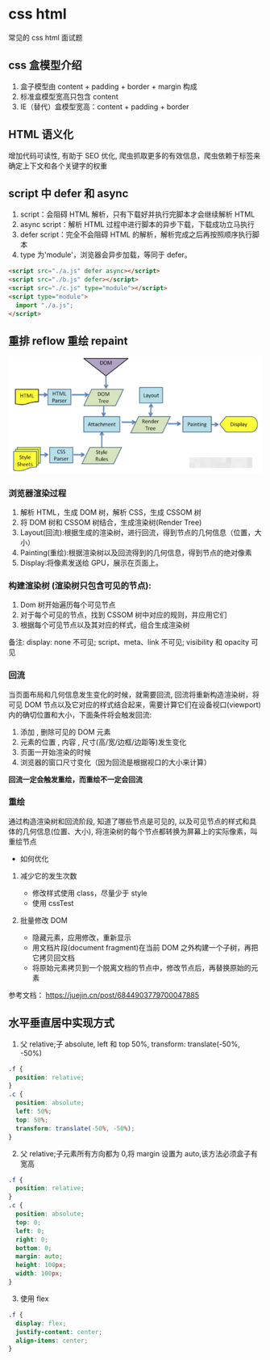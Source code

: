 # css html

常见的 css html 面试题

## css 盒模型介绍

1. 盒子模型由 content + padding + border + margin 构成
2. 标准盒模型宽高只包含 content
3. IE（替代）盒模型宽高：content + padding + border

## HTML 语义化

增加代码可读性, 有助于 SEO 优化, 爬虫抓取更多的有效信息，爬虫依赖于标签来确定上下文和各个关键字的权重

## script 中 defer 和 async

1. script：会阻碍 HTML 解析，只有下载好并执行完脚本才会继续解析 HTML
2. async script：解析 HTML 过程中进行脚本的异步下载，下载成功立马执行
3. defer script：完全不会阻碍 HTML 的解析，解析完成之后再按照顺序执行脚本
4. type 为'module'，浏览器会异步加载，等同于 defer。

```html
<script src="./a.js" defer async></script>
<script src="./b.js" defer></script>
<script src="./c.js" type="module"></script>
<script type="module">
  import "./a.js";
</script>
```

## 重排 reflow 重绘 repaint

<img src="../imgs/6.png"/>

### 浏览器渲染过程

1. 解析 HTML，生成 DOM 树，解析 CSS，生成 CSSOM 树
2. 将 DOM 树和 CSSOM 树结合，生成渲染树(Render Tree)
3. Layout(回流):根据生成的渲染树，进行回流，得到节点的几何信息（位置，大小）
4. Painting(重绘):根据渲染树以及回流得到的几何信息，得到节点的绝对像素
5. Display:将像素发送给 GPU，展示在页面上。

### 构建渲染树 (渲染树只包含可见的节点):

1. Dom 树开始遍历每个可见节点
2. 对于每个可见的节点，找到 CSSOM 树中对应的规则，并应用它们
3. 根据每个可见节点以及其对应的样式，组合生成渲染树

备注: display: none 不可见; script、meta、link 不可见; visibility 和 opacity 可见

### 回流

当页面布局和几何信息发生变化的时候，就需要回流, 回流将重新构造渲染树，将可见 DOM 节点以及它对应的样式结合起来，需要计算它们在设备视口(viewport)内的确切位置和大小，下面条件将会触发回流:

1. 添加 , 删除可见的 DOM 元素
2. 元素的位置 , 内容 , 尺寸(高/宽/边框/边距等)发生变化
3. 页面一开始渲染的时候
4. 浏览器的窗口尺寸变化（因为回流是根据视口的大小来计算）

**回流一定会触发重绘，而重绘不一定会回流**

### 重绘

通过构造渲染树和回流阶段, 知道了哪些节点是可见的, 以及可见节点的样式和具体的几何信息(位置、大小), 将渲染树的每个节点都转换为屏幕上的实际像素，叫重绘节点

- 如何优化

1. 减少它的发生次数

   - 修改样式使用 class，尽量少于 style
   - 使用 cssTest

2. 批量修改 DOM

   - 隐藏元素，应用修改，重新显示
   - 用文档片段(document fragment)在当前 DOM 之外构建一个子树，再把它拷贝回文档
   - 将原始元素拷贝到一个脱离文档的节点中，修改节点后，再替换原始的元素

参考文档：
<https://juejin.cn/post/6844903779700047885>

## 水平垂直居中实现方式

1. 父 relative;子 absolute, left 和 top 50%, transform: translate(-50%, -50%)

```css
.f {
  position: relative;
}
.c {
  position: absolute;
  left: 50%;
  top: 50%;
  transform: translate(-50%, -50%);
}
```

2. 父 relative;子元素所有方向都为 0,将 margin 设置为 auto,该方法必须盒子有宽高

```css
.f {
  position: relative;
}
.c {
  position: absolute;
  top: 0;
  left: 0;
  right: 0;
  bottom: 0;
  margin: auto;
  height: 100px;
  width: 100px;
}
```

3. 使用 flex

```css
.f {
  display: flex;
  justify-content: center;
  align-items: center;
}
```
